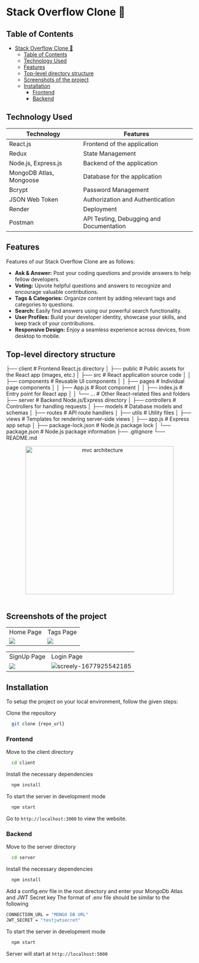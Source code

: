 
# Stack Overflow Clone 🚀

## Table of Contents

- [Stack Overflow Clone 🚀](#stack-overflow-clone-)
  - [Table of Contents](#table-of-contents)
  - [Technology Used](#technology-used)
  - [Features](#features)
  - [Top-level directory structure](#top-level-directory-structure)
  - [Screenshots of the project](#screenshots-of-the-project)
  - [Installation](#installation)
    - [Frontend](#frontend)
    - [Backend](#backend)

## Technology Used

| Technology | Features |
|------------|----------|
|   React.js      |  Frontend of the application |
| Redux | State Management|
| Node.js, Express.js    |  Backend of the application  |
|    MongoDB Atlas, Mongoose    | Database for the application|
| Bcrypt     |    Password Management      |
| JSON Web Token     |    Authorization and Authentication |
| Render     |     Deployment     |  
| Postman | API Testing, Debugging and Documentation |

## Features

Features of our Stack Overflow Clone are as follows:

- **Ask & Answer:** Post your coding questions and provide answers to help fellow developers.
- **Voting:** Upvote helpful questions and answers to recognize and encourage valuable contributions.
- **Tags & Categories:** Organize content by adding relevant tags and categories to questions.
- **Search:** Easily find answers using our powerful search functionality.
- **User Profiles:** Build your developer identity, showcase your skills, and keep track of your contributions.
- **Responsive Design:** Enjoy a seamless experience across devices, from desktop to mobile.

## Top-level directory structure

 ├── client                   # Frontend React.js directory
 │   ├── public              # Public assets for the React app (images, etc.)
 │   ├── src                 # React application source code
 │   │   ├── components      # Reusable UI components
 │   │   ├── pages           # Individual page components
 │   │   ├── App.js          # Root component
 │   │   ├── index.js        # Entry point for React app
 │   │   └── ...             # Other React-related files and folders
 ├── server                  # Backend Node.js/Express directory
 │   ├── controllers         # Controllers for handling requests
 │   ├── models              # Database models and schemas
 │   ├── routes              # API route handlers
 │   ├── utils               # Utility files
 │   ├── views               # Templates for rendering server-side views
 │   ├── app.js              # Express app setup
 │   ├── package-lock.json   # Node.js package lock
 │   └── package.json        # Node.js package information
 ├── .gitignore
 └── README.md

<div align="center">
<img src="https://shorturl.at/9t2Se" alt="mvc architecture" height="400"/>
</div>
<br/>

## Screenshots of the project

<table>
  <tr>
    <td>Home Page</td>
    <td>Tags Page</td>
  </tr>
  <tr>
    <td>
   <img src="https://shorturl.at/lb2V3" border="0">
    </td>
        <td>
<img src="https://shorturl.at/uajd6" border="0"></td>

  </tr>
</table>
<table>
  <tr>
    <td>SignUp Page</td>
    <td>Login Page</td>
  </tr>
  <tr>
    <td>
<img src="https://shorturl.at/ReXsI" border="0"></td>
<td><img src="https://shorturl.at/IfIS3" alt="screely-1677925542185" border="0">
</td>
  </tr>
</table>

## Installation

To setup the project on your local environment, follow the given steps:

Clone the repository

```bash
  git clone {repo_url}
```

### Frontend

Move to the client directory

```bash
  cd client
```

Install the necessary dependencies

```bash
  npm install
```

To start the server in development mode

```bash
  npm start
```

Go to `http://localhost:3000` to view the website.

### Backend

Move to the server directory

```bash
  cd server
```

Install the necessary dependencies

```bash
  npm install
```

Add a config.env file in the root directory and enter your MongoDb Atlas and JWT Secret key
The format of .env file should be similar to the following

```bash
CONNECTION_URL = "MONGO DB URL"
JWT_SECRET = "testjwtsecret"
```

To start the server in development mode

```bash
  npm start
```

Server will start at `http://localhost:5000`
